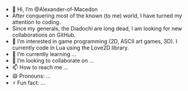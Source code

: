 - 👋 Hi, I’m @Alexander-of-Macedon
- After conquering most of the known (to me) world, I have turned my attention to coding.
- Since my generals, the Diadochi are long dead, I am looking for new collaborations on GitHub.
- 👀 I’m interested in game programming (2D, ASCII art games, 3D). I currently code in Lua using the Love2D library.
- 🌱 I’m currently learning ...
- 💞️ I’m looking to collaborate on ...
- 📫 How to reach me ...
- 😄 Pronouns: ...
- ⚡ Fun fact: ...

<!---
Alexander-of-Macedon/Alexander-of-Macedon is a ✨ special ✨ repository because its `README.md` (this file) appears on your GitHub profile.
You can click the Preview link to take a look at your changes.
--->
